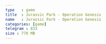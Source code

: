 ```yaml
---
type   : game
title  : Jurassic Park - Operation Genesis
name   : Jurassic Park - Operation Genesis
categories: [game]
telegram : 833
size : 770 MB
---
```




